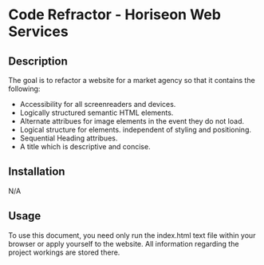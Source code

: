# Code Refractor - Horiseon Web Services

## Description 
The goal is to refactor a website for a market agency so that it contains the following: 

- Accessibility for all screenreaders and devices. 
- Logically structured semantic HTML elements.
- Alternate attribues for image elements in the event they do not load. 
- Logical structure for elements. independent of styling and positioning. 
- Sequential Heading attribues. 
- A title which is descriptive and concise. 

## Installation

N/A

## Usage

To use this document, you need only run the index.html text file within your browser or apply yourself to the website. All information regarding the project workings are stored there.
